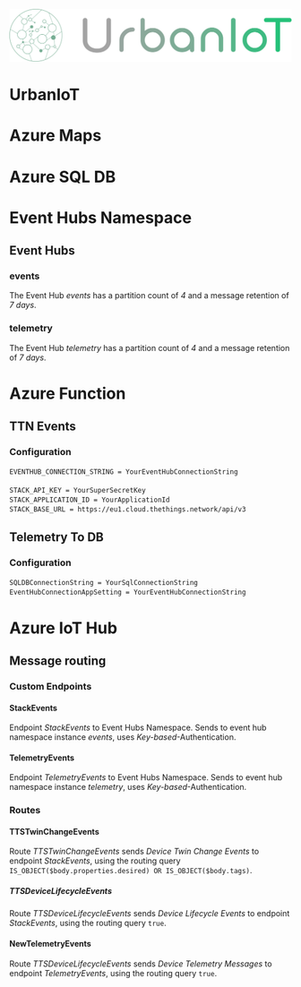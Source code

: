 ![alt text](docs/logo.png "UrbanIoT")
# UrbanIoT


# Azure Maps

# Azure SQL DB

# Event Hubs Namespace
## Event Hubs
### events
The Event Hub *events* has a partition count of *4* and a message retention of *7 days*.

### telemetry
The Event Hub *telemetry* has a partition count of *4* and a message retention of *7 days*.

# Azure Function
## TTN Events
### Configuration
```bash
EVENTHUB_CONNECTION_STRING = YourEventHubConnectionString

STACK_API_KEY = YourSuperSecretKey
STACK_APPLICATION_ID = YourApplicationId
STACK_BASE_URL = https://eu1.cloud.thethings.network/api/v3
```

## Telemetry To DB
### Configuration
```bash
SQLDBConnectionString = YourSqlConnectionString
EventHubConnectionAppSetting = YourEventHubConnectionString
```
# Azure IoT Hub
## Message routing

### Custom Endpoints

#### StackEvents
Endpoint *StackEvents* to Event Hubs Namespace. Sends to event hub namespace instance *events*, uses *Key-based*-Authentication. 

#### TelemetryEvents
Endpoint *TelemetryEvents* to Event Hubs Namespace. Sends to event hub namespace instance *telemetry*, uses *Key-based*-Authentication. 

### Routes

#### TTSTwinChangeEvents
Route *TTSTwinChangeEvents* sends *Device Twin Change Events* to endpoint *StackEvents*, using the routing query `IS_OBJECT($body.properties.desired) OR IS_OBJECT($body.tags)`.

##### TTSDeviceLifecycleEvents
Route *TTSDeviceLifecycleEvents* sends *Device Lifecycle Events* to endpoint *StackEvents*, using the routing query `true`.

#### NewTelemetryEvents
Route *TTSDeviceLifecycleEvents* sends *Device Telemetry Messages* to endpoint *TelemetryEvents*, using the routing query `true`.